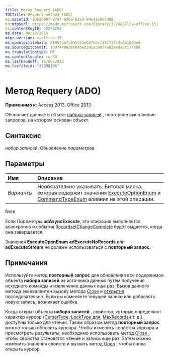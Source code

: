 ```yaml
---
title: Метод Requery (ADO)
TOCTitle: Requery method (ADO)
ms:assetid: 1062d907-979f-020a-b2ed-94e11c0e7d08
ms:mtpsurl: https://msdn.microsoft.com/library/JJ248871(v=office.15)
ms:contentKeyID: 48543292
ms.date: 09/18/2015
mtps_version: v=office.15
ms.openlocfilehash: 0105fb67c095355e607c6c73fc73fc4c6b1050ed
ms.sourcegitcommit: 1dd744993ecb4bed241ace874ad26edaef1778b8
ms.translationtype: MT
ms.contentlocale: ru-RU
ms.lasthandoff: 11/06/2018
ms.locfileid: "25998196"
---
```

# <a name="requery-method-ado"></a>Метод Requery (ADO)

**Применимо к**: Access 2013, Office 2013

Обновляет данные в объект [набора записей](recordset-object-ado.md) , повторное выполнение запросов, на котором основан объект.

## <a name="syntax"></a>Синтаксис

*набор записей*. Обновление *параметров*

## <a name="parameters"></a>Параметры

|Имя |Описание|
|:----|:----------|
|*Варианты* |Необязательно указывать. Битовая маска, которая содержит значения [ExecuteOptionEnum](executeoptionenum.md) и [CommandTypeEnum](commandtypeenum.md) влияния на этой операции.|

> [!NOTE]
> Если *Параметры* **adAsyncExecute**, эта операция выполняется асинхронно и события [RecordsetChangeComplete](willchangerecordset-and-recordsetchangecomplete-events-ado.md) будет выдается, когда она завершается.

Значения **ExecuteOpenEnum** **adExecuteNoRecords** или **adExecuteStream** не должен использоваться с **повторный запрос**.

## <a name="remarks"></a>Примечания

Используйте метод **повторный запрос** для обновления все содержимое объекта **набора записей** из источника данных путем получения исходного команды и извлечение данных еще раз. Вызов данного метода эквивалентен вызову метода [Close](close-method-ado.md) и [открытия](open-method-ado-recordset.md) последовательно. Если вы изменяете текущей записи или добавлять новую запись, возникает ошибка.

Когда открыт объекта **набора записей** , свойства, которые определяют характер курсор ([CursorType](cursortype-property-ado.md), [LockType для](locktype-property-ado.md), [MaxRecords](maxrecords-property-ado.md)и т. д.) доступны только для чтения. Таким образом метод **повторный запрос** можно только обновить курсора. Чтобы изменить свойства курсора и просмотреть результаты, необходимо использовать метод [Close](close-method-ado.md) , чтобы свойства становятся чтение и запись еще раз. Затем можно изменить значения свойств и вызвать метод [Open](open-method-ado-recordset.md) , чтобы снова открыть курсор.

